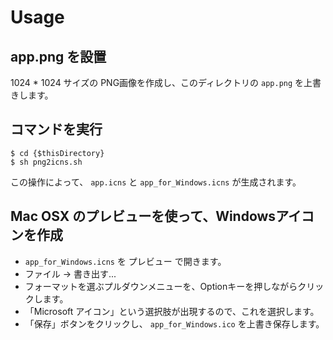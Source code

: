 # Usage

## app.png を設置

1024 * 1024 サイズの PNG画像を作成し、このディレクトリの `app.png` を上書きします。

## コマンドを実行

```
$ cd {$thisDirectory}
$ sh png2icns.sh
```

この操作によって、 `app.icns` と `app_for_Windows.icns` が生成されます。

## Mac OSX のプレビューを使って、Windowsアイコンを作成

- `app_for_Windows.icns` を プレビュー で開きます。
- ファイル -> 書き出す...
- フォーマットを選ぶプルダウンメニューを、Optionキーを押しながらクリックします。
- 「Microsoft アイコン」という選択肢が出現するので、これを選択します。
- 「保存」ボタンをクリックし、 `app_for_Windows.ico` を上書き保存します。
